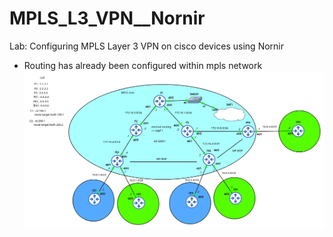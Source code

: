# MPLS_L3_VPN__Nornir
Lab: Configuring MPLS Layer 3 VPN on cisco devices using Nornir
  - Routing has already been configured within mpls network
![](Topology/topology.png)
